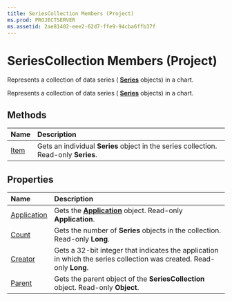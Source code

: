 ```yaml
---
title: SeriesCollection Members (Project)
ms.prod: PROJECTSERVER
ms.assetid: 2ae81402-eee2-62d7-ffe9-94cba6ffb37f
---
```



# SeriesCollection Members (Project)
Represents a collection of data series ( **[Series](series-object-project.md)** objects) in a chart.

Represents a collection of data series ( **[Series](series-object-project.md)** objects) in a chart.


## Methods



|**Name**|**Description**|
|:-----|:-----|
|[Item](seriescollection-item-method-project.md)|Gets an individual  **Series** object in the series collection. Read-only **Series**.|

## Properties



|**Name**|**Description**|
|:-----|:-----|
|[Application](seriescollection-application-property-project.md)|Gets the  **[Application](application-object-project.md)** object. Read-only **Application**.|
|[Count](seriescollection-count-property-project.md)|Gets the number of  **Series** objects in the collection. Read-only **Long**.|
|[Creator](seriescollection-creator-property-project.md)|Gets a 32-bit integer that indicates the application in which the series collection was created. Read-only  **Long**.|
|[Parent](seriescollection-parent-property-project.md)|Gets the parent object of the  **SeriesCollection** object. Read-only **Object**.|

